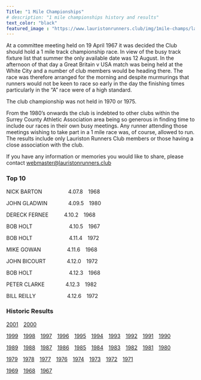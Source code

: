 ```yaml
---
Title: "1 Mile Championships"
# description: "1 mile championships history and results"
text_color: "black"
featured_image : "https://www.lauristonrunners.club/img/1mile-champs/lauriston-1mile-1.jpg"
---
```


At a committee meeting held on 19 April 1967 it was decided the Club should hold a 1 mile track championship race.  In view of the busy track fixture list that summer the only available date was 12 August. In the afternoon of that day a Great Britain v USA match was being held at the White City and a number of club members would be heading there.  The race was therefore arranged for the morning and despite murmurings that runners would not be keen to race so early in the day the finishing times particularly in the “A” race were of a high standard.

The club championship was not held in 1970 or 1975.

From the 1980’s onwards the club is indebted to other clubs within the Surrey County Athletic Association area being so generous in finding time to include our races in their own busy meetings. Any runner attending those meetings wishing to take part in a 1 mile race was, of course, allowed to run. The results include only Lauriston Runners Club members or those having a close association with the club.

If you have any information or memories you would like to share, please contact webmaster@lauristonrunners.club

### Top 10

NICK BARTON&emsp;&emsp;&emsp;&emsp;&emsp;4.07.8&emsp;1968

JOHN GLADWIN&emsp;&emsp;&emsp;&emsp;4.09.5&emsp;1980

DERECK FERNEE&emsp;&emsp;&emsp;4.10.2&emsp;1968

BOB HOLT&emsp;&emsp;&emsp;&emsp;&emsp;&emsp;&emsp;4.10.5&emsp;1967

BOB HOLT&emsp;&emsp;&emsp;&emsp;&emsp;&emsp;&emsp;4.11.4&emsp;1972

MIKE GOWAN&emsp;&emsp;&emsp;&emsp;&emsp;4.11.6&emsp;1968

JOHN BICOURT&emsp;&emsp;&emsp;&emsp;4.12.0&emsp;1972

BOB HOLT&emsp;&emsp;&emsp;&emsp;&emsp;&emsp;&emsp;4.12.3&emsp;1968

PETER CLARKE&emsp;&emsp;&emsp;&emsp;4.12.3&emsp;1982

BILL REILLY&emsp;&emsp;&emsp;&emsp;&emsp;&emsp;4.12.6&emsp;1972

### Historic Results

[2001](https://www.lauristonrunners.club/results/1mile-champs/2001.jpg)&emsp;[2000](https://www.lauristonrunners.club/results/1mile-champs/2000.jpg)  

[1999](https://www.lauristonrunners.club/results/1mile-champs/1999.jpg)&emsp;[1998](https://www.lauristonrunners.club/results/1mile-champs/1998.jpg)&emsp;[1997](https://www.lauristonrunners.club/results/1mile-champs/1997.jpg)&emsp;[1996](https://www.lauristonrunners.club/results/1mile-champs/1996.jpg)&emsp;[1995](https://www.lauristonrunners.club/results/1mile-champs/1995.jpg)&emsp;[1994](https://www.lauristonrunners.club/results/1mile-champs/1994.jpg)&emsp;[1993](https://www.lauristonrunners.club/results/1mile-champs/1993.jpg)&emsp;[1992](https://www.lauristonrunners.club/results/1mile-champs/1992.jpg)&emsp;[1991](https://www.lauristonrunners.club/results/1mile-champs/1991.jpg)&emsp;[1990](https://www.lauristonrunners.club/results/1mile-champs/1990.jpg)  

[1989](https://www.lauristonrunners.club/results/1mile-champs/1989.jpg)&emsp;[1988](https://www.lauristonrunners.club/results/1mile-champs/1988.jpg)&emsp;[1987](https://www.lauristonrunners.club/results/1mile-champs/1987.jpg)&emsp;[1986](https://www.lauristonrunners.club/results/1mile-champs/1986.jpg)&emsp;[1985](https://www.lauristonrunners.club/results/1mile-champs/1985.jpg)&emsp;[1984](https://www.lauristonrunners.club/results/1mile-champs/1984.jpg)&emsp;[1983](https://www.lauristonrunners.club/results/1mile-champs/1983.jpg)&emsp;[1982](https://www.lauristonrunners.club/results/1mile-champs/1982.jpg)&emsp;[1981](https://www.lauristonrunners.club/results/1mile-champs/1981.jpg)&emsp;[1980](https://www.lauristonrunners.club/results/1mile-champs/1980.jpg)  

[1979](https://www.lauristonrunners.club/results/1mile-champs/1979.jpg)&emsp;[1978](https://www.lauristonrunners.club/results/1mile-champs/1978.jpg)&emsp;[1977](https://www.lauristonrunners.club/results/1mile-champs/1977.jpg)&emsp;[1976](https://www.lauristonrunners.club/results/1mile-champs/1976.jpg)&emsp;[1974](https://www.lauristonrunners.club/results/1mile-champs/1974.jpg)&emsp;[1973](https://www.lauristonrunners.club/results/1mile-champs/1973.jpg)&emsp;[1972](https://www.lauristonrunners.club/results/1mile-champs/1972.jpg)&emsp;[1971](https://www.lauristonrunners.club/results/1mile-champs/1971.jpg)&emsp;

[1969](https://www.lauristonrunners.club/results/1mile-champs/1969.jpg)&emsp;[1968](https://www.lauristonrunners.club/results/1mile-champs/1968.jpg)&emsp;[1967](https://www.lauristonrunners.club/results/1mile-champs/1967.jpg)&emsp;
